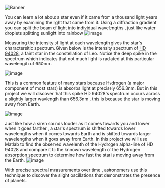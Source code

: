 ![Banner](https://user-images.githubusercontent.com/66939460/198832458-fc9281a8-5a53-4e6e-8923-7bc7216d2b2e.png)




 You can learn a lot about a star even if it came from a thousand light years away by examining the light that came from it. Using a diffraction gradient you can split the beam of light into  individual wavelengths , just like water droplets splitting sunlight into rainbow
![image](https://user-images.githubusercontent.com/66939460/198832564-204a626d-d26c-436c-a902-d6994ea24344.png)

 Measuring the intensity of light at each wavelength gives the star's charactersitic spectrum. Given below is the intensity spectrum of [HD 94028](http://simbad.u-strasbg.fr/simbad/sim-id?Ident=HD+94028), a faint star in the constellation of Leo. Notice the deep spike in the spectrum which indicates that not much light is radiated at this particular wavelength of 650nm .

![image](https://user-images.githubusercontent.com/66939460/198831957-976242b8-32fd-47cf-be6d-dd5740b27f4d.png)

 This is a common feature of many stars because Hydrogen (a major component of most stars) is absorbs light at precisely 656.3nm. But in this project we will discover that this spike HD 94028's spectrum occurs across a slightly larger wavlength than 656.3nm ,  this is because the star is moving away from Earth. 
 
  ![image](https://user-images.githubusercontent.com/66939460/198832080-c865c789-5ec1-48c0-92a4-bd5a76b17652.png)


 Just like how a siren sounds louder as it comes towards you and lower when it goes farther , a star's spectrum is shifted towards lower wavelengths when it comes towards Earth and is shifted towards larger wavelengths when it goes away from Earth. In this project we will use Matlab to find the observed wavelenth of the Hydrogen alpha-line of HD 94028 and compare it to the knnown wavelength of the Hydrogen absorption spectrum to determine how fast the star is moving away from the Earth. 
![image](https://user-images.githubusercontent.com/66939460/198832104-0fecf9f7-400e-4257-a205-2ef74eb44ec0.png)

 With precise spectral measurements over time , astronomers use this technique to discover the slight oscillations that demonstrates the presence of planets.
